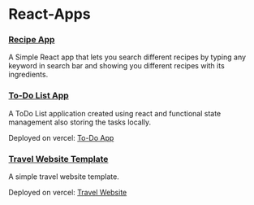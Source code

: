 # React-Apps

### [Recipe App](./recipe)

A Simple React app that lets you search different recipes by typing any keyword in search bar and showing you different recipes with its ingredients.

### [To-Do List App](./todo-app)

A ToDo List application created using react and functional state management also storing the tasks locally.

Deployed on vercel: [To-Do App](https://todo-app-theta-five.vercel.app)

### [Travel Website Template](./website-template)

A simple travel website template.

Deployed on vercel: [Travel Website](https://website-template-chi.vercel.app)
